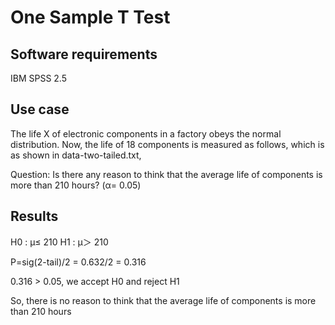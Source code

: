 # One Sample T Test

## Software requirements

IBM SPSS 2.5

## Use case

The life X of electronic components in a factory obeys the normal distribution. Now, the life of 18 components is measured as follows, which is as shown in data-two-tailed.txt,

Question: Is there any reason to think that the average life of components is more than 210 hours? (α= 0.05)

## Results

H0 : μ≤ 210
H1 : μ＞ 210

P=sig(2-tail)/2 = 0.632/2 = 0.316

0.316 > 0.05, we accept H0 and reject H1

So, there is no reason to think that the average life of components is more than 210 hours
